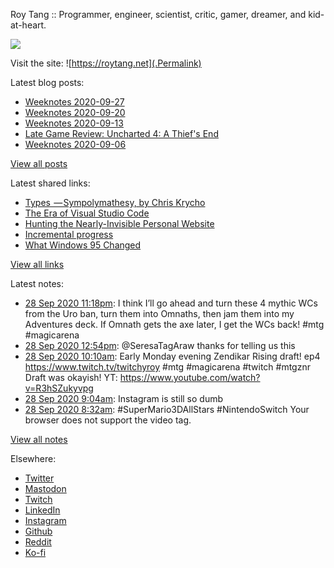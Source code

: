 Roy Tang :: Programmer, engineer, scientist, critic, gamer, dreamer, and kid-at-heart.

![](https://roytang.net/img/profile.jpg)

Visit the site: ![https://roytang.net](.Permalink)

Latest blog posts:
    

- [Weeknotes 2020-09-27](https://roytang.net/2020/09/weeknotes-2020-09-27/)
- [Weeknotes 2020-09-20](https://roytang.net/2020/09/weeknotes-2020-09-20/)
- [Weeknotes 2020-09-13](https://roytang.net/2020/09/weeknotes-2020-09-13/)
- [Late Game Review: Uncharted 4: A Thief&#39;s End](https://roytang.net/2020/09/uncharted4/)
- [Weeknotes 2020-09-06](https://roytang.net/2020/09/weeknotes-2020-09-06/)

[View all posts](https://roytang.net/blog)

Latest shared links:
    

- [Types  — Sympolymathesy, by Chris Krycho](https://roytang.net/2020/09/types-sympolymathesy-by-chris-krycho/)
- [The Era of Visual Studio Code](https://roytang.net/2020/09/the-era-of-visual-studio-code/)
- [Hunting the Nearly-Invisible Personal Website](https://roytang.net/2020/08/hunting-the-nearly-invisible-personal-website/)
- [Incremental progress](https://roytang.net/2020/08/incremental-progress/)
- [What Windows 95 Changed](https://roytang.net/2020/08/what-windows-95-changed/)

[View all links](https://roytang.net/links)

Latest notes:
    

- [28 Sep 2020 11:18pm](https://roytang.net/2020/09/1310720616186540032/): I think I&rsquo;ll go ahead and turn these 4 mythic WCs from the Uro ban, turn them into Omnaths, then jam them into my Adventures deck. If Omnath gets the axe later, I get the WCs back! #mtg #magicarena
- [28 Sep 2020 12:54pm](https://roytang.net/2020/09/1310563548712415232/): @SeresaTagAraw thanks for telling us this
- [28 Sep 2020 10:10am](https://roytang.net/2020/09/1310522194468929538/): Early Monday evening Zendikar Rising draft! ep4 https://www.twitch.tv/twitchyroy #mtg #magicarena #twitch #mtgznr
Draft was okayish!
YT: https://www.youtube.com/watch?v=R3hSZukyvpg
- [28 Sep 2020 9:04am](https://roytang.net/2020/09/1310505527483363329/): Instagram is still so dumb
- [28 Sep 2020 8:32am](https://roytang.net/2020/09/1310497720117784577/): #SuperMario3DAllStars #NintendoSwitch
Your browser does not support the video tag.  

[View all notes](https://roytang.net/notes)

Elsewhere:

- [Twitter](https://twitter.com/roytang)
- [Mastodon](https://mastodon.technology/@roytang)
- [Twitch](https://twitch.tv/twitchyroy)
- [LinkedIn](https://www.linkedin.com/in/roytang)
- [Instagram](https://instagram.com/roytang0400)
- [Github](https://github.com/roytang)
- [Reddit](https://reddit.com/u/hungryroy)
- [Ko-fi](https://ko-fi.com/roytang)